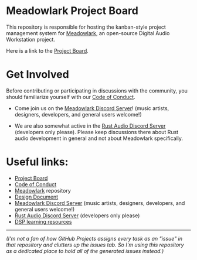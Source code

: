 # Meadowlark Project Board

This repository is responsible for hosting the kanban-style project management system for [Meadowlark], an open-source Digital Audio Workstation project.

Here is a link to the [Project Board].

# Get Involved

Before contributing or participating in discussions with the community, you should familiarize yourself with our [Code of Conduct].

- Come join us on the [Meadowlark Discord Server]! (music artists, designers, developers, and general users welcome!)

- We are also somewhat active in the [Rust Audio Discord Server] (developers only please). Please keep discussions there about Rust audio development in general and not about Meadowlark specifically.

# Useful links:

- [Project Board]
- [Code of Conduct]
- [Meadowlark] repository
- [Design Document]
- [Meadowlark Discord Server] (music artists, designers, developers, and general users welcome!)
- [Rust Audio Discord Server] (developers only please)
- [DSP learning resources]

[Project Board]: https://github.com/orgs/MeadowlarkDAW/projects/3/views/1
[Meadowlark]: https://github.com/MeadowlarkDAW/Meadowlark
[Code of Conduct]: https://github.com/MeadowlarkDAW/Meadowlark/blob/main/CODE_OF_CONDUCT.md
[Design Document]: https://github.com/MeadowlarkDAW/Meadowlark/blob/main/DESIGN_DOC.md
[RustyDAW]: https://github.com/RustyDAW
[Meadowlark Discord Server]: https://discord.gg/2W3Xvc8wy4
[Rust Audio Discord Server]: https://discord.gg/Qs2Zwtf9Gf
[DSP learning resources]: https://github.com/BillyDM/Awesome-Audio-DSP

---

*(I'm not a fan of how GitHub Projects assigns every task as an "issue" in that repository and clutters up the issues tab. So I'm using this repository as a dedicated place to hold all of the generated issues instead.)*
